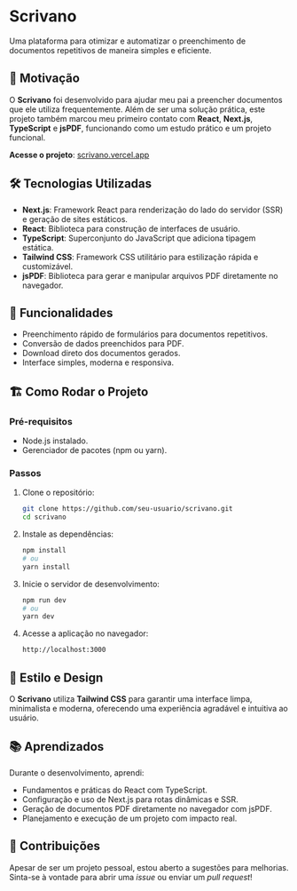 # Scrivano

Uma plataforma para otimizar e automatizar o preenchimento de documentos repetitivos de maneira simples e eficiente.

## 📜 Motivação

O **Scrivano** foi desenvolvido para ajudar meu pai a preencher documentos que ele utiliza frequentemente. Além de ser uma solução prática, este projeto também marcou meu primeiro contato com **React**, **Next.js**, **TypeScript** e **jsPDF**, funcionando como um estudo prático e um projeto funcional.

**Acesse o projeto**: [scrivano.vercel.app](https://scrivano.vercel.app/)

## 🛠️ Tecnologias Utilizadas

- **Next.js**: Framework React para renderização do lado do servidor (SSR) e geração de sites estáticos.
- **React**: Biblioteca para construção de interfaces de usuário.
- **TypeScript**: Superconjunto do JavaScript que adiciona tipagem estática.
- **Tailwind CSS**: Framework CSS utilitário para estilização rápida e customizável.
- **jsPDF**: Biblioteca para gerar e manipular arquivos PDF diretamente no navegador.

## 🚀 Funcionalidades

- Preenchimento rápido de formulários para documentos repetitivos.
- Conversão de dados preenchidos para PDF.
- Download direto dos documentos gerados.
- Interface simples, moderna e responsiva.

## 🏗️ Como Rodar o Projeto

### Pré-requisitos

- Node.js instalado.
- Gerenciador de pacotes (npm ou yarn).  

### Passos

1. Clone o repositório:
   ```bash
   git clone https://github.com/seu-usuario/scrivano.git
   cd scrivano
   ```

2. Instale as dependências: 
   ```bash
   npm install
   # ou
   yarn install
   ```

3. Inicie o servidor de desenvolvimento:
   ```bash
   npm run dev
   # ou
   yarn dev
   ```

4. Acesse a aplicação no navegador:
   ```bash
   http://localhost:3000
   ```

## 🎨 Estilo e Design

O **Scrivano** utiliza **Tailwind CSS** para garantir uma interface limpa, minimalista e moderna, oferecendo uma experiência agradável e intuitiva ao usuário.

## 📚 Aprendizados

Durante o desenvolvimento, aprendi:

- Fundamentos e práticas do React com TypeScript.
- Configuração e uso de Next.js para rotas dinâmicas e SSR.
- Geração de documentos PDF diretamente no navegador com jsPDF.
- Planejamento e execução de um projeto com impacto real.

## 🤝 Contribuições

Apesar de ser um projeto pessoal, estou aberto a sugestões para melhorias. Sinta-se à vontade para abrir uma _issue_ ou enviar um _pull request_!
